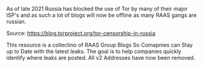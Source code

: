 As of late 2021 Russia has blocked the use of Tor by many of their major ISP's and as such a lot of blogs will now be offline as many RAAS gangs are russian.

Source: https://blog.torproject.org/tor-censorship-in-russia

This resource is a collectino of RAAS Group Blogs So Comapnies can Stay up to Date with the latest leaks. The goal is to help companies quickly identify where leaks are posted. All v2 Addresses have now been removed.
